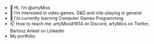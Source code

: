 - 👋 Hi, I’m @artyMios
- 👀 I’m interested in video games, D&D and role-playing in general
- 🌱 I’m currently learning Computer Games Programming
- 📫 How to reach me:
artyMios#1614 on Discord, artyMios on Twitter, Bartosz Ankiel on LinkedIn
- My portfolio: 
